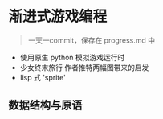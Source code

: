 # 渐进式游戏编程

> 一天一commit，保存在 progress.md 中

* 使用原生 python 模拟游戏运行时
* 少女终末旅行 作者推特两幅图带来的启发
* lisp 式 'sprite'

## 数据结构与原语
